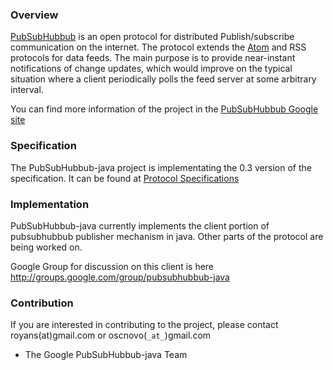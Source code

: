 ### Overview ###

[PubSubHubbub](http://code.google.com/p/pubsubhubbub/) is an open protocol for distributed Publish/subscribe communication on the internet. The protocol extends the [Atom](http://www.ietf.org/rfc/rfc4287.txt) and RSS protocols for data feeds. The main purpose is to provide near-instant notifications of change updates, which would improve on the typical situation where a client periodically polls the feed server at some arbitrary interval.

You can find more information of the project in the [PubSubHubbub Google site](http://code.google.com/p/pubsubhubbub/)

### Specification ###

The PubSubHubbub-java project is implementating the 0.3 version of the specification. It can be found at [Protocol Specifications](http://pubsubhubbub.googlecode.com/svn/trunk/pubsubhubbub-core-0.3.html)

### Implementation ###

PubSubHubbub-java currently implements the client portion of pubsubhubbub publisher mechanism in java. Other parts of the protocol are being worked on.

Google Group for discussion on this client is here
<a href='http://groups.google.com/group/pubsubhubbub-java'><a href='http://groups.google.com/group/pubsubhubbub-java'>http://groups.google.com/group/pubsubhubbub-java</a></a>

### Contribution ###

If you are interested in contributing to the project, please contact royans(at)gmail.com or oscnovo(`_at_`)gmail.com

- The Google PubSubHubbub-java Team